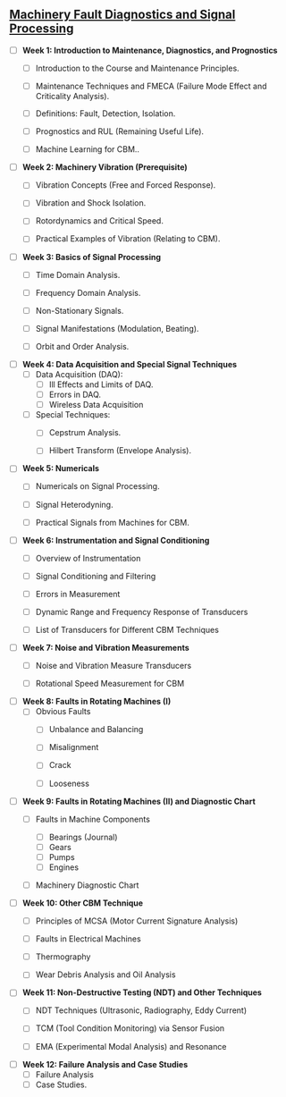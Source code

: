## [Machinery Fault Diagnostics and Signal Processing](https://nptel.ac.in/courses/112105232)

- [ ]  **Week 1: Introduction to Maintenance, Diagnostics, and Prognostics**
    - [ ]  Introduction to the Course and Maintenance Principles.
    - [ ]  Maintenance Techniques and FMECA (Failure Mode Effect and Criticality Analysis).
    - [ ]  Definitions: Fault, Detection, Isolation.
    - [ ]  Prognostics and RUL (Remaining Useful Life).
    - [ ]  Machine Learning for CBM..


- [ ]  **Week 2: Machinery Vibration (Prerequisite)**
    - [ ]  Vibration Concepts (Free and Forced Response).
    - [ ]  Vibration and Shock Isolation.
    - [ ]  Rotordynamics and Critical Speed.
    - [ ]  Practical Examples of Vibration (Relating to CBM).



- [ ]  **Week 3: Basics of Signal Processing**
    - [ ]  Time Domain Analysis.
    - [ ]  Frequency Domain Analysis.
    - [ ]  Non-Stationary Signals.
    - [ ]  Signal Manifestations (Modulation, Beating).
    - [ ]  Orbit and Order Analysis.



- [ ]  **Week 4: Data Acquisition and Special Signal Techniques**
    - [ ]  Data Acquisition (DAQ):
        - [ ]  Ill Effects and Limits of DAQ.
        - [ ]  Errors in DAQ.
        - [ ]  Wireless Data Acquisition
    - [ ]  Special Techniques:
        - [ ]  Cepstrum Analysis.
        - [ ]  Hilbert Transform (Envelope Analysis).



- [ ]  **Week 5: Numericals**
    - [ ]  Numericals on Signal Processing.
    - [ ]  Signal Heterodyning.
    - [ ]  Practical Signals from Machines for CBM.



- [ ]  **Week 6: Instrumentation and Signal Conditioning**
    - [ ]  Overview of Instrumentation
    - [ ]  Signal Conditioning and Filtering
    - [ ]  Errors in Measurement
    - [ ]  Dynamic Range and Frequency Response of Transducers
    - [ ]  List of Transducers for Different CBM Techniques



- [ ]  **Week 7: Noise and Vibration Measurements**
    - [ ]  Noise and Vibration Measure Transducers
    - [ ]  Rotational Speed Measurement for CBM



- [ ]  **Week 8: Faults in Rotating Machines (I)**
    - [ ]  Obvious Faults
        - [ ]  Unbalance and Balancing
        - [ ]  Misalignment
        - [ ]  Crack
        - [ ]  Looseness



- [ ]  **Week 9: Faults in Rotating Machines (II) and Diagnostic Chart**
    - [ ]  Faults in Machine Components
        - [ ]  Bearings (Journal)
        - [ ]  Gears
        - [ ]  Pumps
        - [ ]  Engines
    - [ ]  Machinery Diagnostic Chart



- [ ]  **Week 10: Other CBM Technique**
    - [ ]  Principles of MCSA (Motor Current Signature Analysis)
    - [ ]  Faults in Electrical Machines
    - [ ]  Thermography
    - [ ]  Wear Debris Analysis and Oil Analysis



- [ ]  **Week 11: Non-Destructive Testing (NDT) and Other Techniques**
    - [ ]  NDT Techniques (Ultrasonic, Radiography, Eddy Current)
    - [ ]  TCM (Tool Condition Monitoring) via Sensor Fusion
    - [ ]  EMA (Experimental Modal Analysis) and Resonance



- [ ]  **Week 12: Failure Analysis and Case Studies**
    - [ ]  Failure Analysis
    - [ ]  Case Studies.
